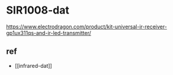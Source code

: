 
# SIR1008-dat

https://www.electrodragon.com/product/kit-universal-ir-receiver-gp1ux311qs-and-ir-led-transmitter/


## ref 

- [[infrared-dat]]